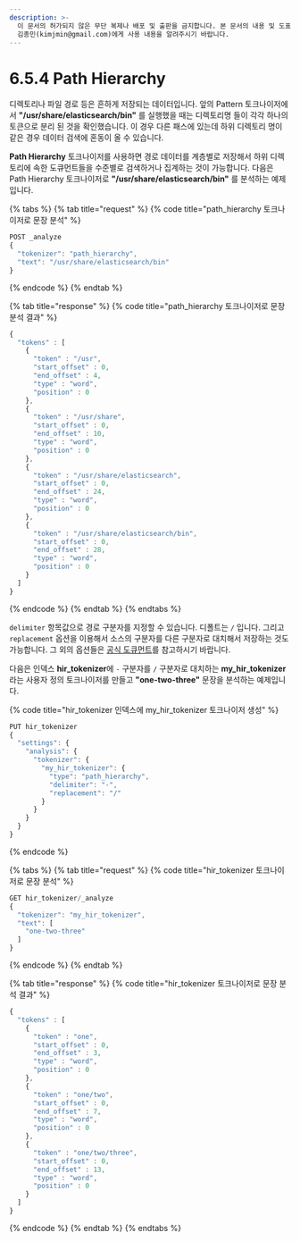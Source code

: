 ```yaml
---
description: >-
  이 문서의 허가되지 않은 무단 복제나 배포 및 출판을 금지합니다. 본 문서의 내용 및 도표 등을 인용하고자 하는 경우 출처를 명시하고
  김종민(kimjmin@gmail.com)에게 사용 내용을 알려주시기 바랍니다.
---
```


# 6.5.4 Path Hierarchy

  디렉토리나 파일 경로 등은 흔하게 저장되는 데이터입니다. 앞의 Pattern 토크나이저에서 **"/usr/share/elasticsearch/bin"** 를 실행했을 때는 디렉토리명 들이 각각 하나의 토큰으로 분리 된 것을 확인했습니다. 이 경우 다른 패스에 있는데 하위 디렉토리 명이 같은 경우 데이터 검색에 혼동이 올 수 있습니다.

  **Path Hierarchy** 토크나이저를 사용하면 경로 데이터를 계층별로 저장해서 하위 디렉토리에 속한 도큐먼트들을 수준별로 검색하거나 집계하는 것이 가능합니다. 다음은 Path Hierarchy 토크나이저로 **"/usr/share/elasticsearch/bin"** 를 분석하는 예제입니다.

{% tabs %}
{% tab title="request" %}
{% code title="path\_hierarchy 토크나이저로 문장 분석" %}
```javascript
POST _analyze
{
  "tokenizer": "path_hierarchy",
  "text": "/usr/share/elasticsearch/bin"
}
```
{% endcode %}
{% endtab %}

{% tab title="response" %}
{% code title="path\_hierarchy 토크나이저로 문장 분석 결과" %}
```javascript
{
  "tokens" : [
    {
      "token" : "/usr",
      "start_offset" : 0,
      "end_offset" : 4,
      "type" : "word",
      "position" : 0
    },
    {
      "token" : "/usr/share",
      "start_offset" : 0,
      "end_offset" : 10,
      "type" : "word",
      "position" : 0
    },
    {
      "token" : "/usr/share/elasticsearch",
      "start_offset" : 0,
      "end_offset" : 24,
      "type" : "word",
      "position" : 0
    },
    {
      "token" : "/usr/share/elasticsearch/bin",
      "start_offset" : 0,
      "end_offset" : 28,
      "type" : "word",
      "position" : 0
    }
  ]
}
```
{% endcode %}
{% endtab %}
{% endtabs %}

  `delimiter` 항목값으로 경로 구분자를 지정할 수 있습니다. 디폴트는 `/` 입니다. 그리고 `replacement` 옵션을 이용해서 소스의 구분자를 다른 구분자로 대치해서 저장하는 것도 가능합니다. 그 외의 옵션들은 [공식 도큐먼트](https://www.elastic.co/guide/en/elasticsearch/reference/current/analysis-pathhierarchy-tokenizer.html)를 참고하시기 바랍니다.

  다음은 인덱스 **hir\_tokenizer**에 `-` 구분자를 `/` 구분자로 대치하는 **my\_hir\_tokenizer**라는 사용자 정의 토크나이저를 만들고 **"one-two-three"** 문장을 분석하는 예제입니다.

{% code title="hir\_tokenizer 인덱스에 my\_hir\_tokenizer 토크나이저 생성" %}
```javascript
PUT hir_tokenizer
{
  "settings": {
    "analysis": {
      "tokenizer": {
        "my_hir_tokenizer": {
          "type": "path_hierarchy",
          "delimiter": "-",
          "replacement": "/"
        }
      }
    }
  }
}
```
{% endcode %}

{% tabs %}
{% tab title="request" %}
{% code title="hir\_tokenizer 토크나이저로 문장 분석" %}
```javascript
GET hir_tokenizer/_analyze
{
  "tokenizer": "my_hir_tokenizer",
  "text": [
    "one-two-three"
  ]
}
```
{% endcode %}
{% endtab %}

{% tab title="response" %}
{% code title="hir\_tokenizer 토크나이저로 문장 분석 결과" %}
```javascript
{
  "tokens" : [
    {
      "token" : "one",
      "start_offset" : 0,
      "end_offset" : 3,
      "type" : "word",
      "position" : 0
    },
    {
      "token" : "one/two",
      "start_offset" : 0,
      "end_offset" : 7,
      "type" : "word",
      "position" : 0
    },
    {
      "token" : "one/two/three",
      "start_offset" : 0,
      "end_offset" : 13,
      "type" : "word",
      "position" : 0
    }
  ]
}
```
{% endcode %}
{% endtab %}
{% endtabs %}

  

